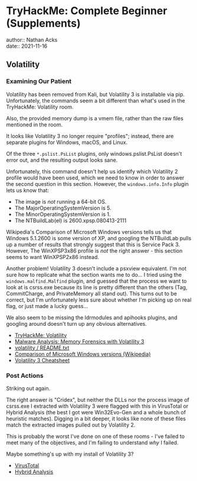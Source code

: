 # TryHackMe: Complete Beginner (Supplements)

author:: Nathan Acks  
date:: 2021-11-16

## Volatility

### Examining Our Patient

Volatility has been removed from Kali, but Volatility 3 is installable via pip. Unfortunately, the commands seem a bit different than what's used in the TryHackMe: Volatility room.

Also, the provided memory dump is a vmem file, rather than the raw files mentioned in the room.

It looks like Volatility 3 no longer require "profiles"; instead, there are separate plugins for Windows, macOS, and Linux.

Of the three `*.pslist.PsList` plugins, only windows.pslist.PsList doesn't error out, and the resulting output looks sane.

Unfortunately, this command doesn't help us identify which Volatility 2 profile would have been used, which we need to know in order to answer the second question in this section. However, the `windows.info.Info` plugin lets us know that:

* The image is *not* running a 64-bit OS.
* The MajorOperatingSystemVersion is 5.
* The MinorOperatingSystemVersion is 1.
* The NTBuildLab(el) is 2600.xpsp.080413-2111

Wikipedia's Comparison of Microsoft Windows versions tells us that Windows 5.1.2600 is some version of XP, and googling the NTBuildLab pulls up a number of results that strongly suggest that this is Service Pack 3. However, The WinXPSP3x86 profile is *not* the right answer - this section seems to want WinXPSP2x86 instead.

Another problem! Volatility 3 doesn't include a psxview equivalent. I'm not sure how to replicate what the section wants me to do... I tried using the `windows.malfind.Malfind` plugin, and guessed that the process we want to look at is csrss.exe because its line is pretty different than the others (Tag, CommitCharge, and PrivateMemory all stand out). This turns out to be correct, but I'm unfortunately less sure about whether I'm picking up on real flag, or just made a lucky guess...

We also seem to be missing the ldrmodules and apihooks plugins, and googling around doesn't turn up any obvious alternatives.

* [TryHackMe: Volatility](https://tryhackme.com/room/bpvolatility)
* [Malware Analysis: Memory Forensics with Volatility 3](https://newtonpaul.com/malware-analysis-memory-forensics-with-volatility-3/)
* [volatility / README.txt](https://github.com/volatilityfoundation/volatility/blob/master/README.txt)
* [Comparison of Microsoft Windows versions (Wikipedia)](https://en.wikipedia.org/wiki/Comparison_of_Microsoft_Windows_versions)
* [Volatility 3 Cheatsheet](https://blog.onfvp.com/post/volatility-cheatsheet/)

### Post Actions

Striking out again.

The right answer is "Cridex", but neither the DLLs nor the process image of csrss.exe I extracted with Volatility 3 were flagged with this in VirusTotal or Hybrid Analysis (the best I got were Win32Evo-Gen and a whole bunch of heuristic matches). Digging in a bit deeper, it looks like none of these files match the extracted images pulled out by Volatility 2.

This is probably the worst I've done on one of these rooms - I've failed to meet many of the objectives, and I'm failing to understand *why* I failed.

Maybe something's up with my install of Volatility 3?

* [VirusTotal](https://www.virustotal.com)
* [Hybrid Analysis](https://www.hybrid-analysis.com)
